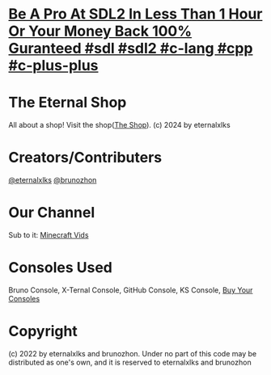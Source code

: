 # [Be A Pro At SDL2 In Less Than 1 Hour Or Your Money Back 100% Guranteed #sdl #sdl2 #c-lang #cpp #c-plus-plus](https://github.com/The-EternalShop/learn-sdl2-in-1-hour-easy)

# The Eternal Shop

All about a shop! Visit the shop([The Shop](https://eternalxlks.github.io//EternalShop/)).
(c) 2024 by eternalxlks 

# Creators/Contributers
[@eternalxlks](https://github.com/eternalxlks)
[@brunozhon](https://github.com/brunozhon)

# Our Channel
Sub to it: 
[Minecraft Vids](https://www.youtube.com/@sweaty_noob_at_all/videos)

# Consoles Used
Bruno Console,
X-Ternal Console,
GitHub Console,
KS Console,
[Buy Your Consoles](https://github.com/eternalxlks/Consoles/)
# Copyright
(c) 2022 by eternalxlks and brunozhon. Under no part of this code may be distributed as one's own, and it is reserved to eternalxlks and brunozhon

